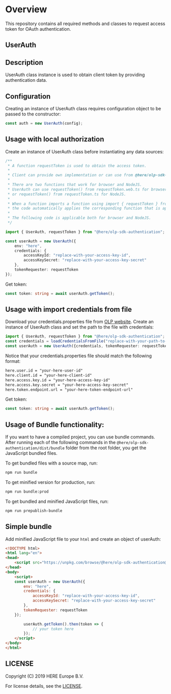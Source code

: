 # Overview

This repository contains all required methods and classes to request access token for OAuth authentication.

## UserAuth

## Description

UserAuth class instance is used to obtain client token by providing authentication data.

## Configuration

Creating an instance of UserAuth class requires configuration object to be passed to the constructor:

```typescript
const auth = new UserAuth(config);
```

## Usage with local authorization

Create an instance of UserAuth class before instantiating any data sources:

```typescript
/**
 * A function requestToken is used to obtain the access token.
 *
 * Client can provide own implementation or can use from @here/olp-sdk-authentication.
 *
 * There are two functions that work for browser and NodeJS.
 * UserAuth can use requestToken() from requestToken.web.ts for browser
 * or requestToken() from requestToken.ts for NodeJS.
 *
 * When a function imports a function using import { requestToken } from "@here/olp-sdk-authentication",
 * the code automatically applies the corresponding function that is applicable to access browser or NodeJS.
 *
 * The following code is applicable both for browser and NodeJS.
 */

import { UserAuth, requestToken } from "@here/olp-sdk-authentication";

const userAuth = new UserAuth({
    env: "here",
    credentials: {
        accessKeyId: "replace-with-your-access-key-id",
        accessKeySecret: "replace-with-your-access-key-secret"
    },
    tokenRequester: requestToken
});
```

Get token:

```typescript
const token: string = await userAuth.getToken();
 ```

## Usage with import credentials from file
Download your credentials.properties file from [OLP website](https://developer.here.com/olp/documentation/access-control/user-guide/topics/get-credentials.html).
Create an instance of UserAuth class and set the path to the file with credentials:

```typescript
import { UserAuth, requestToken } from "@here/olp-sdk-authentication";
const credentials = loadCredentialsFromFile("replace-with-your-path-to-credentials.properties");
const userAuth = new UserAuth({credentials, tokenRequester: requestToken});

```

Notice that your credentials.properties file should match the following format:

```txt
here.user.id = "your-here-user-id"
here.client.id = "your-here-client-id"
here.access.key.id = "your-here-access-key-id"
here.access.key.secret = "your-here-access-key-secret"
here.token.endpoint.url = "your-here-token-endpoint-url"
 ```

Get token:

```typescript
const token: string = await userAuth.getToken();
```

## Usage of Bundle functionality:

If you want to have a compiled project, you can use bundle commands. After running each of the following commands in the `@here/olp-sdk-authentication/dist/bundle` folder from the root folder, you get the JavaScript bundled files.

To get bundled files with a source map, run:

```sh
npm run bundle
```

To get minified version for production, run:

```sh
npm run bundle:prod
```

To get bundled and minified JavaScript files, run:

```sh
npm run prepublish-bundle
```

## Simple bundle

Add minified JavaScript file to your `html` and create an object of userAuth:

```html
<!DOCTYPE html>
<html lang="en">
<head>
    <script src="https://unpkg.com/browse/@here/olp-sdk-authentication@0.9.1/dist/olp-sdk-authentication.min.js"></script>
</head>
<body>
    <script>
    const userAuth = new UserAuth({
        env: "here",
        credentials: {
            accessKeyId: "replace-with-your-access-key-id",
            accessKeySecret: "replace-with-your-access-key-secret"
        },
        tokenRequester: requestToken
    });

        userAuth.getToken().then(token => {
            // your token here
        });
    </script>
</body>
</html>
```

## LICENSE

Copyright (C) 2019 HERE Europe B.V.

For license details, see the [LICENSE](LICENSE).